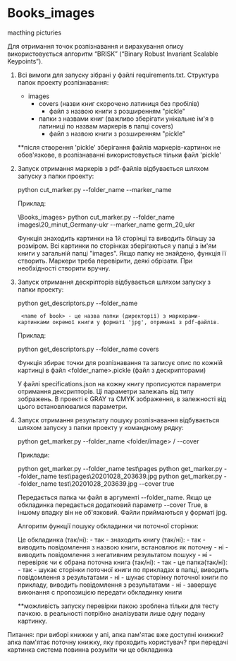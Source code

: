 # Books_images
 macthing picturies
 
 Для отримання точок розпізнавання и вирахування опису використовується алгоритм “BRISK” (“Binary Robust Invariant Scalable Keypoints”).


1. Всі вимоги для запуску зібрані у файлі requirements.txt.
	Структура папок проекту розпізнавання:
	- images
		- covers (назви книг скорочено латиниця без пробілів)
			- файл з назвою книги з розширенням "pickle"
		- папки з назвами книг (важливо зберігати унікальне ім'я в латиниці по назвам маркерів в папці covers)
			- файл з назвою книги з розширенням "pickle"

	**після створення 'pickle' зберігання файлів маркерів-картинок не обов'язкове, в розпізнаванні використовується тільки файл 'pickle'
	
2. Запуск отримання маркерів з pdf-файлів відбувається шляхом запуску з папки проекту:

    python cut_marker.py --folder_name <folder includes pdf pages> --marker_name <short name of book>
    
    Приклад:
    
    \Books_images> python cut_marker.py --folder_name images\20_minut_Germany-ukr --marker_name germ_20_ukr
    
    Функція знаходить картинки на 1й сторінці та виводить більшу за розміром. Всі картинки по сторінках
    зберігаються у папці з ім'ям книги у загальній папці "images". Якщо папку не знайдено, функція її створить.
    Маркери треба перевірити, деякі обрізати. При необхідності створити вручну.

3. Запуск отримання дескріпторів відбувається шляхом запуску з папки проекту:

    python get_descriptors.py --folder_name <name of book>

		<name of book> - це назва папки (директорії) з маркерами-картинками окремої книги у форматі 'jpg', отримані з pdf-файлів.

	Приклад:

	python get_descriptors.py --folder_name covers

	Функція збирає точки для розпізнавання та записує опис по кожній картинці в файл <folder_name>.pickle (файл з дескрипторами)
	
	У файлі specifications.json на кожну книгу прописуются параметри отримання дексрипторів. 
    Ці параметри залежаль від типу зображень. В проекті є GRAY та CMYK зображення, в залежності від цього
    встановлювалися параметри.


4. Запуск отримання результату пошуку розпізнавання відбувається шляхом запуску з папки проекту у командному рядку:

    python get_marker.py --folder_name <folder/image> / --cover <true>

	
	Приклади:

	python get_marker.py --folder_name test\pages
	python get_marker.py --folder_name test\pages\20201028_203639.jpg
	python get_marker.py --folder_name test\20201028_203639.jpg --cover true


	Передається папка чи файл в аргументі --folder_name. Якщо це обкладинка передається додатковий параметр --cover True, в іншому впадку він не об'язковий.
	Файли приймаються у форматі jpg.

	Алгоритм функції пошуку обкладинки чи поточної сторінки:

	Це обкладинка (так/ні):
		- так - знаходить книгу (так/ні):
			- так - виводить повідомлення з назвою книги, встановлює як поточну
			- ні - виводить повідомлення з негативним результатом пошуку
		- ні - перевіряє чи є обрана поточна книга (так/ні):
			- так - це папка(так/ні):
				- так - шукає сторінки поточної книги по прикладах в папці, виводить повідомлення з результатами
				- ні - шукає сторінку поточної книги по прикладу, виводить повідомлення з результатами
			- ні - завершує виконання с пропозицією передати обкладинку книги
	
	**можливість запуску перевірки пакою зроблена тільки для тесту пачкою. в реальності потрібно аналізувати лише одну подану картинку.




Питання:
при виборі книжки у апі, апка пам'ятає вже доступні книжки?
апка пам'ятає поточну книжку, яку проходить користувач?
при передачі картинка система повинна розуміти чи це обкладинка
